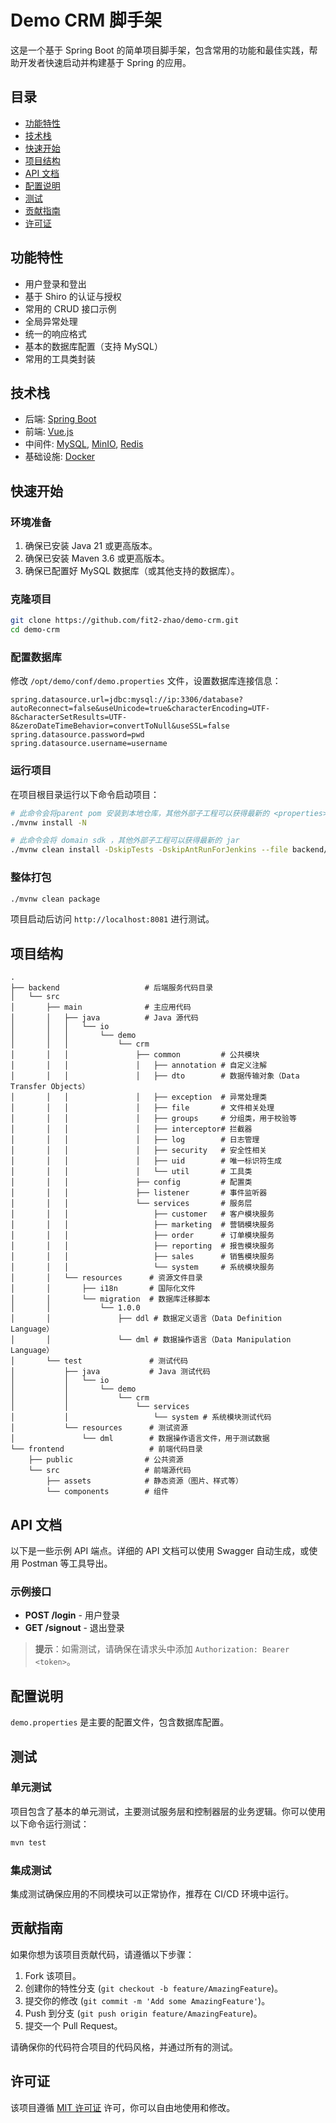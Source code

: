 
# Demo CRM 脚手架

这是一个基于 Spring Boot 的简单项目脚手架，包含常用的功能和最佳实践，帮助开发者快速启动并构建基于 Spring 的应用。

## 目录

- [功能特性](#功能特性)
- [技术栈](#技术栈)
- [快速开始](#快速开始)
- [项目结构](#项目结构)
- [API 文档](#api-文档)
- [配置说明](#配置说明)
- [测试](#测试)
- [贡献指南](#贡献指南)
- [许可证](#许可证)

## 功能特性

- 用户登录和登出
- 基于 Shiro 的认证与授权
- 常用的 CRUD 接口示例
- 全局异常处理
- 统一的响应格式
- 基本的数据库配置（支持 MySQL）
- 常用的工具类封装


## 技术栈

-   后端: [Spring Boot](https://www.tutorialspoint.com/spring_boot/spring_boot_introduction.htm)
-   前端: [Vue.js](https://vuejs.org/)
-   中间件: [MySQL](https://www.mysql.com/),  [MinIO](https://min.io/), [Redis](https://redis.com/)
-   基础设施: [Docker](https://www.docker.com/)

## 快速开始

### 环境准备

1. 确保已安装 Java 21 或更高版本。
2. 确保已安装 Maven 3.6 或更高版本。
3. 确保已配置好 MySQL 数据库（或其他支持的数据库）。

### 克隆项目

```bash
git clone https://github.com/fit2-zhao/demo-crm.git
cd demo-crm
```

### 配置数据库

修改 `/opt/demo/conf/demo.properties` 文件，设置数据库连接信息：

``` Properties
spring.datasource.url=jdbc:mysql://ip:3306/database?autoReconnect=false&useUnicode=true&characterEncoding=UTF-8&characterSetResults=UTF-8&zeroDateTimeBehavior=convertToNull&useSSL=false
spring.datasource.password=pwd
spring.datasource.username=username

```

### 运行项目

在项目根目录运行以下命令启动项目：

```bash
# 此命令会将parent pom 安装到本地仓库，其他外部子工程可以获得最新的 <properties></properties>
./mvnw install -N

# 此命令会将 domain sdk ，其他外部子工程可以获得最新的 jar
./mvnw clean install -DskipTests -DskipAntRunForJenkins --file backend/pom.xml

```
### 整体打包

```bash
./mvnw clean package

```

项目启动后访问 `http://localhost:8081` 进行测试。

## 项目结构

```plaintext
.
├── backend                   # 后端服务代码目录
│   └── src
│       ├── main              # 主应用代码
│       │   ├── java          # Java 源代码
│       │   │   └── io
│       │   │       └── demo
│       │   │           └── crm
│       │   │               ├── common         # 公共模块
│       │   │               │   ├── annotation # 自定义注解
│       │   │               │   ├── dto        # 数据传输对象（Data Transfer Objects）
│       │   │               │   ├── exception  # 异常处理类
│       │   │               │   ├── file       # 文件相关处理
│       │   │               │   ├── groups     # 分组类，用于校验等
│       │   │               │   ├── interceptor# 拦截器
│       │   │               │   ├── log        # 日志管理
│       │   │               │   ├── security   # 安全性相关
│       │   │               │   ├── uid        # 唯一标识符生成
│       │   │               │   └── util       # 工具类
│       │   │               ├── config         # 配置类
│       │   │               ├── listener       # 事件监听器
│       │   │               └── services       # 服务层
│       │   │                   ├── customer   # 客户模块服务
│       │   │                   ├── marketing  # 营销模块服务
│       │   │                   ├── order      # 订单模块服务
│       │   │                   ├── reporting  # 报告模块服务
│       │   │                   ├── sales      # 销售模块服务
│       │   │                   └── system     # 系统模块服务
│       │   └── resources      # 资源文件目录
│       │       ├── i18n       # 国际化文件
│       │       └── migration  # 数据库迁移脚本
│       │           └── 1.0.0
│       │               ├── ddl # 数据定义语言（Data Definition Language）
│       │               └── dml # 数据操作语言（Data Manipulation Language）
│       └── test               # 测试代码
│           ├── java           # Java 测试代码
│           │   └── io
│           │       └── demo
│           │           └── crm
│           │               └── services
│           │                   └── system # 系统模块测试代码
│           └── resources      # 测试资源
│               └── dml        # 数据操作语言文件，用于测试数据
└── frontend                   # 前端代码目录
    ├── public                # 公共资源
    └── src                   # 前端源代码
        ├── assets            # 静态资源（图片、样式等）
        └── components        # 组件

```

## API 文档

以下是一些示例 API 端点。详细的 API 文档可以使用 Swagger 自动生成，或使用 Postman 等工具导出。

### 示例接口

- **POST /login** - 用户登录
- **GET /signout** - 退出登录

> **提示**：如需测试，请确保在请求头中添加 `Authorization: Bearer <token>`。

## 配置说明

`demo.properties` 是主要的配置文件，包含数据库配置。


## 测试

### 单元测试

项目包含了基本的单元测试，主要测试服务层和控制器层的业务逻辑。你可以使用以下命令运行测试：

```bash
mvn test
```

### 集成测试

集成测试确保应用的不同模块可以正常协作，推荐在 CI/CD 环境中运行。

## 贡献指南

如果你想为该项目贡献代码，请遵循以下步骤：

1. Fork 该项目。
2. 创建你的特性分支 (`git checkout -b feature/AmazingFeature`)。
3. 提交你的修改 (`git commit -m 'Add some AmazingFeature'`)。
4. Push 到分支 (`git push origin feature/AmazingFeature`)。
5. 提交一个 Pull Request。

请确保你的代码符合项目的代码风格，并通过所有的测试。

## 许可证

该项目遵循 [MIT 许可证](LICENSE) 许可，你可以自由地使用和修改。
